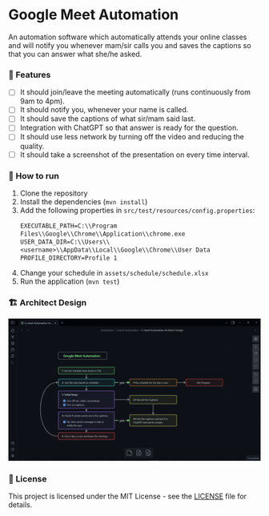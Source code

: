 # Google Meet Automation

An automation software which automatically attends your online classes and will notify you whenever mam/sir calls you and saves the captions so that you can answer what she/he asked.

### 🎯 Features

- [ ] It should join/leave the meeting automatically (runs continuously from 9am to 4pm).
- [ ] It should notify you, whenever your name is called.
- [ ] It should save the captions of what sir/mam said last.
- [ ] Integration with ChatGPT so that answer is ready for the question.
- [ ] It should use less network by turning off the video and reducing the quality.
- [ ] It should take a screenshot of the presentation on every time interval.

### 🚀 How to run

1. Clone the repository
2. Install the dependencies (`mvn install`)
3. Add the following properties in `src/test/resources/config.properties`:
   ```properties
   EXECUTABLE_PATH=C:\\Program Files\\Google\\Chrome\\Application\\chrome.exe
   USER_DATA_DIR=C:\\Users\\<username>\\AppData\\Local\\Google\\Chrome\\User Data
   PROFILE_DIRECTORY=Profile 1
   ```
4. Change your schedule in `assets/schedule/schedule.xlsx`
5. Run the application (`mvn test`)

### 🏗️ Architect Design

![alt text](./assets/img/image.png)

### 📝 License

This project is licensed under the MIT License - see the [LICENSE](LICENSE) file for details.
